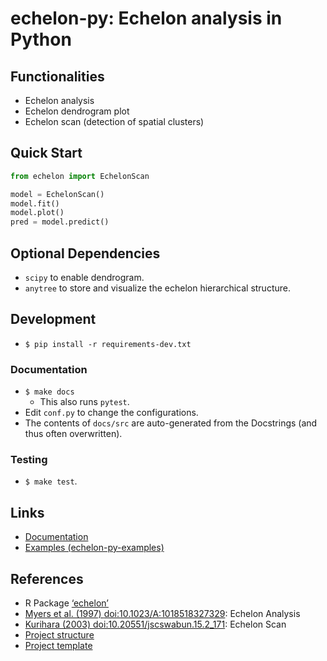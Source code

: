 # echelon-py: Echelon analysis in Python

## Functionalities
- Echelon analysis
- Echelon dendrogram plot
- Echelon scan (detection of spatial clusters)

## Quick Start
```python
from echelon import EchelonScan

model = EchelonScan()
model.fit()
model.plot()
pred = model.predict()
```
## Optional Dependencies
- ``scipy`` to enable dendrogram.
- ``anytree`` to store and visualize the echelon hierarchical structure.

## Development
- ``$ pip install -r requirements-dev.txt``

### Documentation
- ``$ make docs``
  - This also runs ``pytest``.
- Edit ``conf.py`` to change the configurations.
- The contents of ``docs/src`` are auto-generated from the Docstrings (and thus often overwritten).

### Testing
- ``$ make test``.

## Links
- [Documentation](#)
- [Examples (echelon-py-examples)](#)

## References
- R Package [‘echelon’](https://cran.r-project.org/web/packages/echelon/echelon.pdf)
- [Myers et al. (1997) <doi:10.1023/A:1018518327329>](#): Echelon Analysis
- [Kurihara (2003) <doi:10.20551/jscswabun.15.2_171>](#): Echelon Scan
- [Project structure](https://stackoverflow.com/questions/193161/what-is-the-best-project-structure-for-a-python-application)
- [Project template](https://github.com/pypa/sampleproject)
